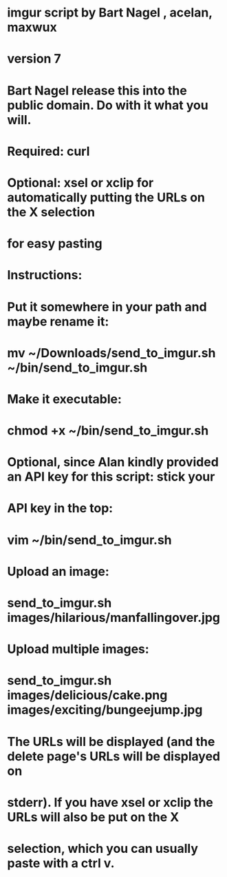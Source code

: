 # imgur script by Bart Nagel <bart at tremby.net>, acelan, maxwux <maxwux at gmail.com>
# version 7
# Bart Nagel release this into the public domain. Do with it what you will.

# Required: curl
#
# Optional: xsel or xclip for automatically putting the URLs on the X selection
# for easy pasting
#
# Instructions:
# Put it somewhere in your path and maybe rename it:
#       mv ~/Downloads/send_to_imgur.sh ~/bin/send_to_imgur.sh 
# Make it executable:
#       chmod +x ~/bin/send_to_imgur.sh 
# Optional, since Alan kindly provided an API key for this script: stick your
# API key in the top:
#       vim ~/bin/send_to_imgur.sh 
# Upload an image:
#       send_to_imgur.sh images/hilarious/manfallingover.jpg
# Upload multiple images:
#       send_to_imgur.sh images/delicious/cake.png images/exciting/bungeejump.jpg
# The URLs will be displayed (and the delete page's URLs will be displayed on
# stderr). If you have xsel or xclip the URLs will also be put on the X
# selection, which you can usually paste with a ctrl v.
